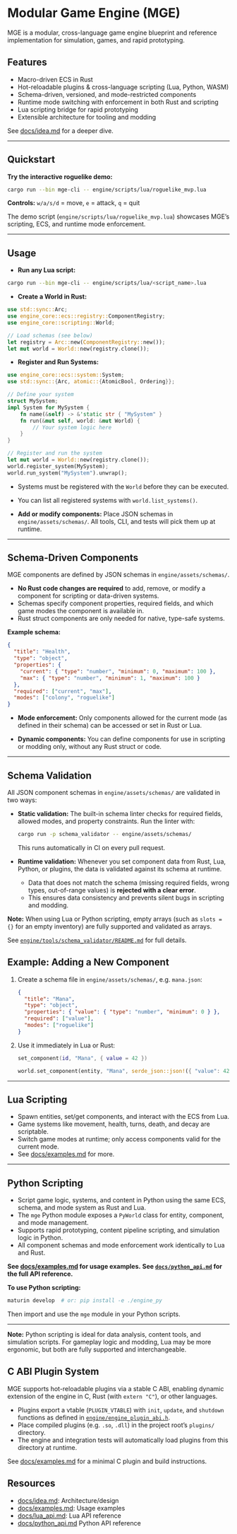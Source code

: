 # Modular Game Engine (MGE)

MGE is a modular, cross-language game engine blueprint and reference implementation for simulation, games, and rapid prototyping.

## Features

- Macro-driven ECS in Rust
- Hot-reloadable plugins & cross-language scripting (Lua, Python, WASM)
- Schema-driven, versioned, and mode-restricted components
- Runtime mode switching with enforcement in both Rust and scripting
- Lua scripting bridge for rapid prototyping
- Extensible architecture for tooling and modding

See [docs/idea.md](docs/idea.md) for a deeper dive.

---

## Quickstart

**Try the interactive roguelike demo:**

```bash
cargo run --bin mge-cli -- engine/scripts/lua/roguelike_mvp.lua
```

**Controls:**
`w/a/s/d` = move, `e` = attack, `q` = quit

The demo script (`engine/scripts/lua/roguelike_mvp.lua`) showcases MGE’s scripting, ECS, and runtime mode enforcement.

---

## Usage

- **Run any Lua script:**

```bash
cargo run --bin mge-cli -- engine/scripts/lua/<script_name>.lua
```

- **Create a World in Rust:**

```rust
use std::sync::Arc;
use engine_core::ecs::registry::ComponentRegistry;
use engine_core::scripting::World;

// Load schemas (see below)
let registry = Arc::new(ComponentRegistry::new());
let mut world = World::new(registry.clone());
```

- **Register and Run Systems:**

```rust
use engine_core::ecs::system::System;
use std::sync::{Arc, atomic::{AtomicBool, Ordering}};

// Define your system
struct MySystem;
impl System for MySystem {
    fn name(&self) -> &'static str { "MySystem" }
    fn run(&mut self, world: &mut World) {
        // Your system logic here
    }
}

// Register and run the system
let mut world = World::new(registry.clone());
world.register_system(MySystem);
world.run_system("MySystem").unwrap();
```

- Systems must be registered with the `World` before they can be executed.
- You can list all registered systems with `world.list_systems()`.

- **Add or modify components:**
  Place JSON schemas in `engine/assets/schemas/`.
  All tools, CLI, and tests will pick them up at runtime.

---

## Schema-Driven Components

MGE components are defined by JSON schemas in `engine/assets/schemas/`.

- **No Rust code changes are required** to add, remove, or modify a component for scripting or data-driven systems.
- Schemas specify component properties, required fields, and which game modes the component is available in.
- Rust struct components are only needed for native, type-safe systems.

**Example schema:**

```json
{
  "title": "Health",
  "type": "object",
  "properties": {
    "current": { "type": "number", "minimum": 0, "maximum": 100 },
    "max": { "type": "number", "minimum": 1, "maximum": 100 }
  },
  "required": ["current", "max"],
  "modes": ["colony", "roguelike"]
}
```

- **Mode enforcement:**
  Only components allowed for the current mode (as defined in their schema) can be accessed or set in Rust or Lua.

- **Dynamic components:**
  You can define components for use in scripting or modding only, without any Rust struct or code.

---

## Schema Validation

All JSON component schemas in `engine/assets/schemas/` are validated in two ways:

- **Static validation:**
  The built-in schema linter checks for required fields, allowed modes, and property constraints.
  Run the linter with:

  ```bash
  cargo run -p schema_validator -- engine/assets/schemas/
  ```

  This runs automatically in CI on every pull request.

- **Runtime validation:**
  Whenever you set component data from Rust, Lua, Python, or plugins, the data is validated against its schema at runtime.
  - Data that does not match the schema (missing required fields, wrong types, out-of-range values) is **rejected with a clear error**.
  - This ensures data consistency and prevents silent bugs in scripting and modding.

**Note:**
When using Lua or Python scripting, empty arrays (such as `slots = {}` for an empty inventory) are fully supported and validated as arrays.

See [`engine/tools/schema_validator/README.md`](engine/tools/schema_validator/README.md) for full details.

## Example: Adding a New Component

1. Create a schema file in `engine/assets/schemas/`, e.g. `mana.json`:
   ```json
   {
     "title": "Mana",
     "type": "object",
     "properties": { "value": { "type": "number", "minimum": 0 } },
     "required": ["value"],
     "modes": ["roguelike"]
   }
   ```
2. Use it immediately in Lua or Rust:
   ```lua
   set_component(id, "Mana", { value = 42 })
   ```
   ```rust
   world.set_component(entity, "Mana", serde_json::json!({ "value": 42 })).unwrap();
   ```

---

## Lua Scripting

- Spawn entities, set/get components, and interact with the ECS from Lua.
- Game systems like movement, health, turns, death, and decay are scriptable.
- Switch game modes at runtime; only access components valid for the current mode.
- See [docs/examples.md](docs/examples.md) for more.

---

## Python Scripting

- Script game logic, systems, and content in Python using the same ECS, schema, and mode system as Rust and Lua.
- The `mge` Python module exposes a `PyWorld` class for entity, component, and mode management.
- Supports rapid prototyping, content pipeline scripting, and simulation logic in Python.
- All component schemas and mode enforcement work identically to Lua and Rust.

**See [docs/examples.md](docs/examples.md#python-scripting-examples) for usage examples.**
**See [`docs/python_api.md`](docs/python_api.md) for the full API reference.**

**To use Python scripting:**

```bash
maturin develop  # or: pip install -e ./engine_py
```

Then import and use the `mge` module in your Python scripts.

---

**Note:**
Python scripting is ideal for data analysis, content tools, and simulation scripts. For gameplay logic and modding, Lua may be more ergonomic, but both are fully supported and interchangeable.

## C ABI Plugin System

MGE supports hot-reloadable plugins via a stable C ABI, enabling dynamic extension of the engine in C, Rust (with `extern "C"`), or other languages.

- Plugins export a vtable (`PLUGIN_VTABLE`) with `init`, `update`, and `shutdown` functions as defined in [`engine/engine_plugin_abi.h`](engine/engine_plugin_abi.h).
- Place compiled plugins (e.g. `.so`, `.dll`) in the project root’s `plugins/` directory.
- The engine and integration tests will automatically load plugins from this directory at runtime.

See [docs/examples.md](docs/examples.md#c-plugin-example) for a minimal C plugin and build instructions.

## Resources

- [docs/idea.md](docs/idea.md): Architecture/design
- [docs/examples.md](docs/examples.md): Usage examples
- [docs/lua_api.md](docs/lua_api.md): Lua API reference
- [docs/python_api.md](docs/python_api.md) Python API reference
